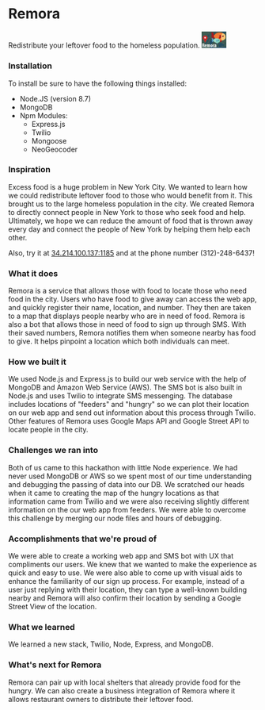 # Remora
Redistribute your leftover food to the homeless population. 
<img src="website/thumbnail.png" alt="thumbnail" style="width: 50px;"/>


### Installation
To install be sure to have the following things installed:
* Node.JS (version 8.7)
* MongoDB
* Npm Modules:
  * Express.js
  * Twilio
  * Mongoose
  * NeoGeocoder

### Inspiration
Excess food is a huge problem in New York City. We wanted to learn how we could redistribute leftover food to those who would benefit from it. This brought us to the large homeless population in the city. We created Remora to directly connect people in New York to those who seek food and help. Ultimately, we hope we can reduce the amount of food that is thrown away every day and connect the people of New York by helping them help each other.

Also, try it at [34.214.100.137:1185](https://34.214.100.137:1185) and at the phone number (312)-248-6437!

### What it does
Remora is a service that allows those with food to locate those who need food in the city. Users who have food to give away can access the web app, and quickly register their name, location, and number. They then are taken to a map that displays people nearby who are in need of food. Remora is also a bot that allows those in need of food to sign up through SMS. With their saved numbers, Remora notifies them when someone nearby has food to give. It helps pinpoint a location which both individuals can meet.

### How we built it
We used Node.js and Express.js to build our web service with the help of MongoDB and Amazon Web Service (AWS). The SMS bot is also built in Node.js and uses Twilio to integrate SMS messenging. The database includes locations of "feeders" and "hungry" so we can plot their location on our web app and send out information about this process through Twilio. Other features of Remora uses Google Maps API and Google Street API to locate people in the city.

### Challenges we ran into
Both of us came to this hackathon with little Node experience. We had never used MongoDB or AWS so we spent most of our time understanding and debugging the passing of data into our DB. We scratched our heads when it came to creating the map of the hungry locations as that information came from Twilio and we were also receiving slightly different information on the our web app from feeders. We were able to overcome this challenge by merging our node files and hours of debugging.

### Accomplishments that we're proud of
We were able to create a working web app and SMS bot with UX that compliments our users. We knew that we wanted to make the experience as quick and easy to use. We were also able to come up with visual aids to enhance the familiarity of our sign up process. For example, instead of a user just replying with their location, they can type a well-known building nearby and Remora will also confirm their location by sending a Google Street View of the location.

### What we learned
We learned a new stack, Twilio, Node, Express, and MongoDB.

### What's next for Remora
Remora can pair up with local shelters that already provide food for the hungry. We can also create a business integration of Remora where it allows restaurant owners to distribute their leftover food.
